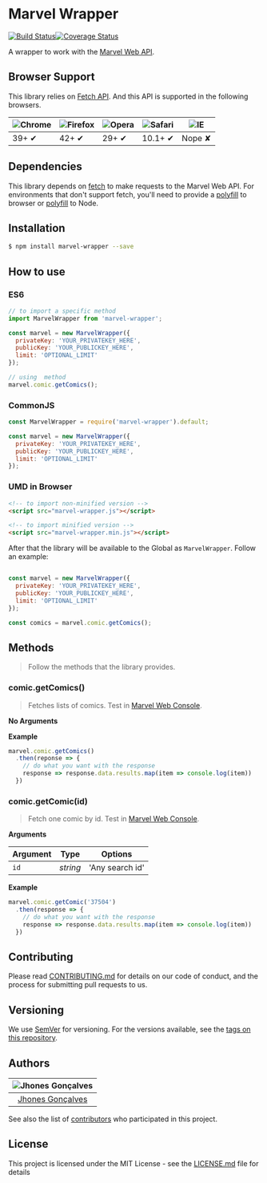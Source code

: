# Marvel Wrapper

[![Build Status](https://travis-ci.org/jhonesgoncal/marvel-wrapper.svg?branch=master)](https://travis-ci.org/jhonesgoncal/marvel-wrapper)[![Coverage Status](https://coveralls.io/repos/github/jhonesgoncal/marvel-wrapper/badge.svg?branch=master)](https://coveralls.io/github/jhonesgoncal/marvel-wrapper?branch=master)

A wrapper to work with the [Marvel Web API](https://developer.marvel.com).

## Browser Support

This library relies on [Fetch API](https://fetch.spec.whatwg.org/). And this API is supported in the following browsers.

![Chrome](https://cloud.githubusercontent.com/assets/398893/3528328/23bc7bc4-078e-11e4-8752-ba2809bf5cce.png) | ![Firefox](https://cloud.githubusercontent.com/assets/398893/3528329/26283ab0-078e-11e4-84d4-db2cf1009953.png) | ![Opera](https://cloud.githubusercontent.com/assets/398893/3528330/27ec9fa8-078e-11e4-95cb-709fd11dac16.png) | ![Safari](https://cloud.githubusercontent.com/assets/398893/3528331/29df8618-078e-11e4-8e3e-ed8ac738693f.png) | ![IE](https://cloud.githubusercontent.com/assets/398893/3528325/20373e76-078e-11e4-8e3a-1cb86cf506f0.png) |
--- | --- | --- | --- | --- |
39+ ✔ | 42+ ✔ | 29+ ✔ | 10.1+ ✔ | Nope ✘ |

## Dependencies

This library depends on [fetch](https://fetch.spec.whatwg.org/) to make requests to the Marvel Web API. For environments that don't support fetch, you'll need to provide a [polyfill](https://github.com/github/fetch) to browser or [polyfill](https://github.com/bitinn/node-fetch) to Node.

## Installation

```sh
$ npm install marvel-wrapper --save
```

## How to use

### ES6

```js
// to import a specific method
import MarvelWrapper from 'marvel-wrapper';

const marvel = new MarvelWrapper({
  privateKey: 'YOUR_PRIVATEKEY_HERE',
  publicKey: 'YOUR_PUBLICKEY_HERE',
  limit: 'OPTIONAL_LIMIT'
});

// using  method
marvel.comic.getComics();
```

### CommonJS

```js
const MarvelWrapper = require('marvel-wrapper').default;

const marvel = new MarvelWrapper({
  privateKey: 'YOUR_PRIVATEKEY_HERE',
  publicKey: 'YOUR_PUBLICKEY_HERE',
  limit: 'OPTIONAL_LIMIT'
});
```

### UMD in Browser

```html
<!-- to import non-minified version -->
<script src="marvel-wrapper.js"></script>

<!-- to import minified version -->
<script src="marvel-wrapper.min.js"></script>
```

After that the library will be available to the Global as `MarvelWrapper`. Follow an example:

```js

const marvel = new MarvelWrapper({
  privateKey: 'YOUR_PRIVATEKEY_HERE',
  publicKey: 'YOUR_PUBLICKEY_HERE',
  limit: 'OPTIONAL_LIMIT'
});

const comics = marvel.comic.getComics();
```

## Methods

> Follow the methods that the library provides.

### comic.getComics()

> Fetches lists of comics. Test in [Marvel Web Console](https://developer.marvel.com/docs#!/public/).

**No Arguments**


**Example**

```js
marvel.comic.getComics()
  .then(reponse => {
    // do what you want with the response
    response => response.data.results.map(item => console.log(item))
  })
```

### comic.getComic(id)

> Fetch one comic by id. Test in [Marvel Web Console](https://developer.marvel.com/docs#!/public/).

**Arguments**

| Argument | Type    | Options           |
|----------|---------|-------------------|
|`id`      |*string* |  'Any search id'  |


**Example**

```js
marvel.comic.getComic('37504')
  .then(response => {
    // do what you want with the response
    response => response.data.results.map(item => console.log(item))
  })
```


## Contributing

Please read [CONTRIBUTING.md](https://gist.github.com/PurpleBooth/b24679402957c63ec426) for details on our code of conduct, and the process for submitting pull requests to us.

## Versioning

We use [SemVer](http://semver.org/) for versioning. For the versions available, see the [tags on this repository](https://github.com/your/project/tags).

## Authors

| ![Jhones Gonçalves](https://avatars2.githubusercontent.com/u/23177787?s=400&u=21bdafe4c1b9da7c42b78d7269df068771299f0b&v=4)|
|:---------------------:|
|  [Jhones Gonçalves](https://github.com/jhonesgoncal/)   |

See also the list of [contributors](https://github.com/jhonesgoncal/marvel-wrapper/contributors) who participated in this project.

## License

This project is licensed under the MIT License - see the [LICENSE.md](LICENSE.md) file for details
